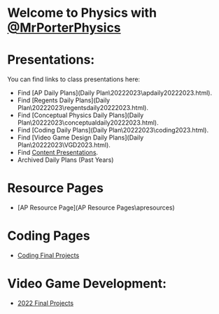 # Welcome to Physics with [@MrPorterPhysics](https://twitter.com/MrPorterPhysics)

# Presentations:

You can find links to class presentations here:
  - Find [AP Daily Plans](Daily Plan\20222023\apdaily20222023.html).
  - Find [Regents Daily Plans](Daily Plan\20222023\regentsdaily20222023.html).
  - Find [Conceptual Physics Daily Plans](Daily Plan\20222023\conceptualdaily20222023.html).
  - Find [Coding Daily Plans](Daily Plan\20222023\coding2023.html).
  - Find [Video Game Design Daily Plans](Daily Plan\20222023\VGD2023.html).
  - Find [Content Presentations](presindex).
  - Archived Daily Plans (Past Years)


# Resource Pages
  - [AP Resource Page](AP Resource Pages\apresources)

# Coding Pages
  - [Coding Final Projects](Coding\codingLanding)

# Video Game Development:
  - [2022 Final Projects](Coding\VGD2022)
